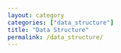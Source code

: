 ```yaml
---
layout: category
categories: ["data_structure"]
title: "Data Structure"
permalink: /data_structure/
---
```

